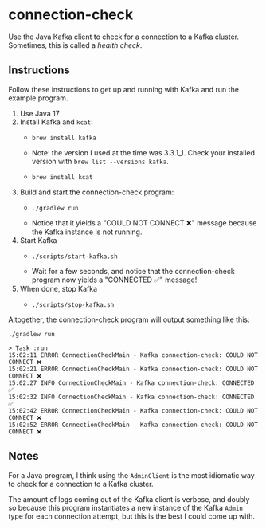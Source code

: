 # connection-check

Use the Java Kafka client to check for a connection to a Kafka cluster. Sometimes, this is called a *health check*.


## Instructions

Follow these instructions to get up and running with Kafka and run the example program.

1. Use Java 17
2. Install Kafka and `kcat`:
   * ```shell
     brew install kafka
     ```
   * Note: the version I used at the time was 3.3.1_1. Check your installed version with `brew list --versions kafka`.
   * ```shell
     brew install kcat
     ```
3. Build and start the connection-check program:
   * ```shell
     ./gradlew run
     ```
   * Notice that it yields a "COULD NOT CONNECT ❌" message because the Kafka instance is not running.
4. Start Kafka
   * ```shell
     ./scripts/start-kafka.sh
     ```
   * Wait for a few seconds, and notice that the connection-check program now yields a "CONNECTED ✅" message!
5. When done, stop Kafka
   * ```shell
     ./scripts/stop-kafka.sh
     ```

Altogether, the connection-check program will output something like this:

```shell
./gradlew run

> Task :run
15:02:11 ERROR ConnectionCheckMain - Kafka connection-check: COULD NOT CONNECT ❌
15:02:21 ERROR ConnectionCheckMain - Kafka connection-check: COULD NOT CONNECT ❌
15:02:27 INFO ConnectionCheckMain - Kafka connection-check: CONNECTED ✅
15:02:32 INFO ConnectionCheckMain - Kafka connection-check: CONNECTED ✅
15:02:42 ERROR ConnectionCheckMain - Kafka connection-check: COULD NOT CONNECT ❌
15:02:52 ERROR ConnectionCheckMain - Kafka connection-check: COULD NOT CONNECT ❌
```


## Notes

For a Java program, I think using the `AdminClient` is the most idiomatic way to check for a connection to a Kafka
cluster.

The amount of logs coming out of the Kafka client is verbose, and doubly so because this program instantiates a new
instance of the Kafka `Admin` type for each connection attempt, but this is the best I could come up with.
